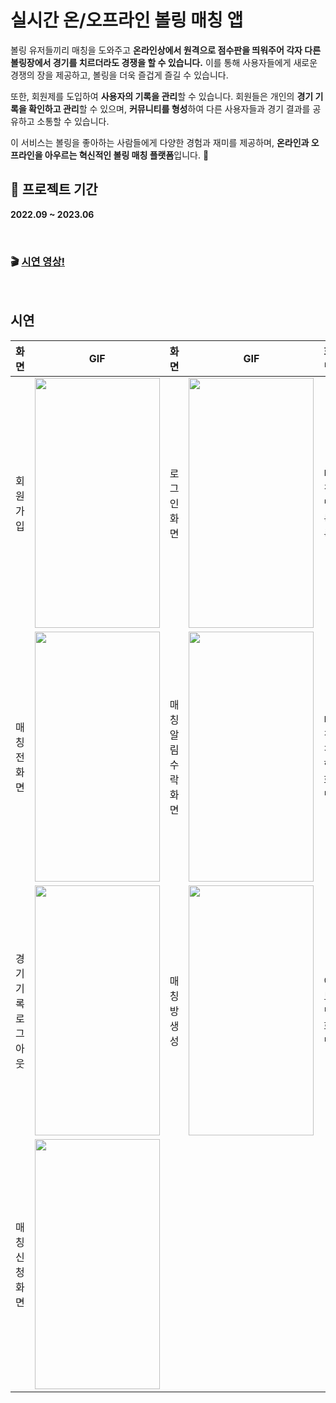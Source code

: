 # 실시간 온/오프라인 볼링 매칭 앱

볼링 유저들끼리 매칭을 도와주고 **온라인상에서 원격으로 점수판을 띄워주어 각자 다른 볼링장에서 경기를 치르더라도 경쟁을 할 수 있습니다.** 이를 통해 사용자들에게 새로운 경쟁의 장을 제공하고, 볼링을 더욱 즐겁게 즐길 수 있습니다.

또한, 회원제를 도입하여 **사용자의 기록을 관리**할 수 있습니다. 회원들은 개인의 **경기 기록을 확인하고 관리**할 수 있으며, **커뮤니티를 형성**하여 다른 사용자들과 경기 결과를 공유하고 소통할 수 있습니다.

이 서비스는 볼링을 좋아하는 사람들에게 다양한 경험과 재미를 제공하며, **온라인과 오프라인을 아우르는 혁신적인 볼링 매칭 플랫폼**입니다. 🎳


## 📆 프로젝트 기간
**2022.09 ~ 2023.06**

<br/>

### 🎬 [시연 영상!](https://www.youtube.com/watch?v=KMb2plssIYA&t=13s)

<br/>


## 시연

| 화면            | GIF                                                                                                                                            | 화면             | GIF                                                                                                                                           | 화면                | GIF                                                                                                                                          |
|-----------------|-----------------------------------------------------------------------------------------------------------------------------------------------|----------------|-----------------------------------------------------------------------------------------------------------------------------------------------|-------------------|----------------------------------------------------------------------------------------------------------------------------------------------|
|회원 가입           |<img src="https://github.com/Anwooseong/CapstoneProject-Client/assets/84388081/65039107-92cc-4cac-b278-69bdc684e07c" width="200" height="400"/>|로그인</br>화면    |<img src="https://github.com/Anwooseong/CapstoneProject-Client/assets/84388081/1ccd7162-1d59-4c01-a8e5-7f99f7538eb6" width="200" height="400"/>|매칭방 목록          |<img src="https://github.com/Anwooseong/CapstoneProject-Client/assets/84388081/ef51ed39-3da8-4cae-a496-e66ab12f3dee" width="200" height="400"/>|
|매칭 전 화면         |<img src="https://github.com/Anwooseong/CapstoneProject-Client/assets/84388081/b9781e59-07b5-4199-89b1-8044cc7f6799" width="200" height="400"/>|매칭 알림 수락 화면 |<img src="https://github.com/Anwooseong/CapstoneProject-Client/assets/84388081/238757c3-b263-4d49-844a-27d4c016fae5" width="200" height="400"/>|매칭 진행 화면       |<img src="https://github.com/Anwooseong/CapstoneProject-Client/assets/84388081/47ba6866-a797-463d-a21b-ec31e31046da" width="200" height="400"/> |
|경기기록 로그아웃      |<img src="https://github.com/Anwooseong/CapstoneProject-Client/assets/84388081/66b652a9-c6e7-462b-a79d-8c2ffda65ba1" width="200" height="400"/>|매칭방 생성       |<img src="https://github.com/Anwooseong/CapstoneProject-Client/assets/84388081/28fbec96-392a-42f0-8134-6801a14967e2" width="200" height="400"/>| 어드민 화면         |<img src="https://github.com/Anwooseong/CapstoneProject-Client/assets/84388081/db6310c5-adae-4219-88bd-a9e3eb66490a" width="200" height="400"/>|
|매칭</br>신청</br>화면|<img src="https://github.com/Anwooseong/CapstoneProject-Client/assets/84388081/dcb85b18-3f48-46de-a551-cead3f3fcb8b"  width="200" height="400"/>|
